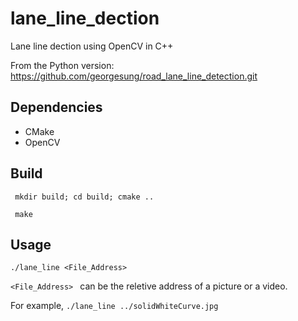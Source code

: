 # lane_line_dection
Lane line dection using OpenCV in C++

From the Python version: https://github.com/georgesung/road_lane_line_detection.git

## Dependencies
* CMake
* OpenCV

## Build
``` mkdir build; cd build; cmake ..```

``` make```
## Usage

```./lane_line <File_Address> ```

```<File_Address> ``` can be the reletive address of a picture or a video.

For example,
```./lane_line ../solidWhiteCurve.jpg```
